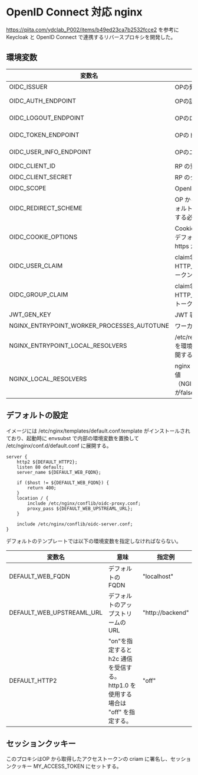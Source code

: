 # OpenID Connect 対応 nginx

https://qiita.com/ydclab_P002/items/b49ed23ca7b2532fcce2 を参考にKeycloak と OpenID Connect で連携するリバースプロキシを開発した。



## 環境変数

|変数名|意味|指定例|
|--|--|--|
|OIDC_ISSUER|OPの発行者 ID|"http://localhost:8080/realms/develop"|
|OIDC_AUTH_ENDPOINT|OPの認証エンドポイント| "http://localhost:8080/realms/develop/protocol/openid-connect/auth"|
|OIDC_LOGOUT_ENDPOINT|OPのログアウトエンドポイント| "http://localhost:8080/realms/develop/protocol/openid-connect/logout"|
|OIDC_TOKEN_ENDPOINT|OPのトークンエンドポイント（内部連携）| "http://idp:8080/realms/develop/protocol/openid-connect/token"|
|OIDC_USER_INFO_ENDPOINT|OPのユーザ情報エンドポイント（内部連携）| "http://idp:8080/realms/develop/protocol/openid-connect/userinfo"|
|OIDC_CLIENT_ID| RP の登録名|"reverse-proxy" |
|OIDC_CLIENT_SECRET| RP のクライアントシークレット|"Your Secrets(must be replaced)" |
|OIDC_SCOPE| OpenID Connect のスコープ| "openid"|
|OIDC_REDIRECT_SCHEME|OP から戻ってくる時のURLの scheme。デフォルトは 'http' なので、https にリダイレクトする必要がある場合は 'https' を指定する。|
|OIDC_COOKIE_OPTIONS| Cookie に付与するオプション文字列である。デフォルトは ’; Path=/; secure; httpOnly' で https が前提となっている。|
|OIDC_USER_CLAIM|claim名を指定すると、upstream に対して HTTP_REMOTEUSER ヘッダーでアクセストークンのその claim の値を送信する|username|
|OIDC_GROUP_CLAIM|claim名を指定すると、upstream に対して HTTP_REMOTEGROUP ヘッダーでアクセストークンのその claim の値を送信する|userrole|
|JWT_GEN_KEY| JWT 署名鍵 | "Your Secrets(must be replaced)"|
|NGINX_ENTRYPOINT_WORKER_PROCESSES_AUTOTUNE|ワーカプロセス数を自動的に調整する|"true"|
|NGINX_ENTRYPOINT_LOCAL_RESOLVERS|/etc/resolv.confに指定されているIPアドレスを環境変数 NGINX_LOCAL_RESOLVERS に展開する|"true"|
|NGINX_LOCAL_RESOLVERS|nginx の resolver ディレクティブに指定する値（NGINX_ENTRYPOINT_LOCAL_RESOLVERSがfalse の場合は必ず指定しなければならない|

## デフォルトの設定

イメージには /etc/nginx/templates/default.conf.template がインストールされており、起動時に envsubst で内部の環境変数を置換して /etc/nginx/conf.d/default.conf に展開する。

```
server {
    http2 ${DEFAULT_HTTP2};
    listen 80 default;
    server_name ${DEFAULT_WEB_FQDN};

    if ($host != ${DEFAULT_WEB_FQDN}) {
        return 400;
    }
    location / {
        include /etc/nginx/conflib/oidc-proxy.conf;
        proxy_pass ${DEFAULT_WEB_UPSTREAML_URL};
    }

    include /etc/nginx/conflib/oidc-server.conf;
}
```

デフォルトのテンプレートでは以下の環境変数を指定しなければならない。

|変数名|意味|指定例|
|--|--|--|
|DEFAULT_WEB_FQDN|デフォルトのFQDN|"localhost"|
|DEFAULT_WEB_UPSTREAML_URL|デフォルトのアップストリームのURL|"http://backend"|
|DEFAULT_HTTP2|"on"を指定すると h2c 通信を受信する。http1.0 を使用する場合は "off" を指定する。|"off"|

## セッションクッキー

このプロキシはOP から取得したアクセストークンの criam に署名し、セッションクッキー MY_ACCESS_TOKEN にセットする。

